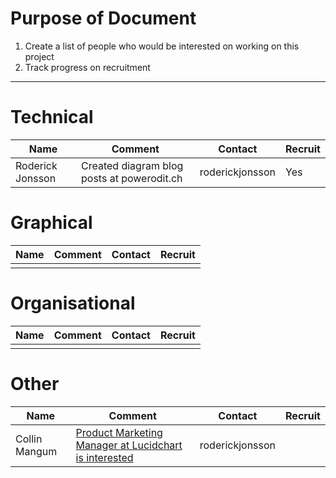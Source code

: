 # Purpose of Document

1. Create a list of people who would be interested on working on this project
2. Track progress on recruitment

---
# Technical

| Name             | Comment                                    | Contact         | Recruit |
| ---------------- | ------------------------------------------ | --------------- | ------- |
| Roderick Jonsson | Created diagram blog posts at powerodit.ch | roderickjonsson | Yes     |

# Graphical

| Name             | Comment                                    | Contact         | Recruit |
| ---------------- | ------------------------------------------ | --------------- | ------- |
|                  |                                            |                 |         |

# Organisational

| Name             | Comment                                    | Contact         | Recruit |
| ---------------- | ------------------------------------------ | --------------- | ------- |
|                  |                                            |                 |         |

# Other

| Name             | Comment                                    | Contact         | Recruit |
| ---------------- | ------------------------------------------ | --------------- | ------- |
| Collin Mangum    | [Product Marketing Manager at Lucidchart is interested](https://github.com/kubernetes/website/issues/747#issuecomment-380245146)   | roderickjonsson |         |
